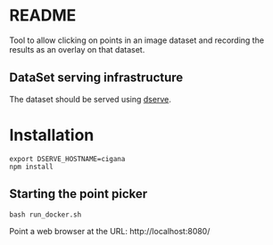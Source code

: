 # README


Tool to allow clicking on points in an image dataset and recording the results
as an overlay on that dataset.

## DataSet serving infrastructure

The dataset should be served using [dserve](https://github.com/JIC-CSB/dserve).

# Installation

```
export DSERVE_HOSTNAME=cigana
npm install
```

## Starting the point picker

```
bash run_docker.sh
```

Point a web browser at the URL: http://localhost:8080/
